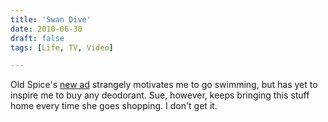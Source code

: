 ```yaml
---
title: 'Swan Dive'
date: 2010-06-30
draft: false
tags: [Life, TV, Video]

---
```


Old Spice's [new ad](http://www.youtube.com/watch?v=uLTIowBF0kE) strangely motivates me to go swimming, but has yet to inspire me to buy any deodorant. Sue, however, keeps bringing this stuff home every time she goes shopping. I don't get it.